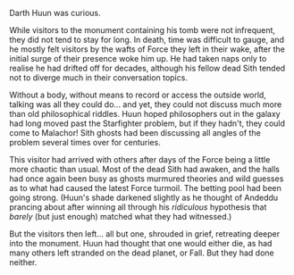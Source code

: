 Darth Huun was curious.

While visitors to the monument containing his tomb were not infrequent, they
did not tend to stay for long. In death, time was difficult to gauge, and he
mostly felt visitors by the wafts of Force they left in their wake, after the
initial surge of their presence woke him up. He had taken naps only to realise
he had drifted off for decades, although his fellow dead Sith tended not to
diverge much in their conversation topics.

Without a body, without means to record or access the outside world, talking
was all they could do... and yet, they could not discuss much more than old
philosophical riddles. Huun hoped philosophers out in the galaxy had long moved
past the Starfighter problem, but if they hadn't, they could come to Malachor!
Sith ghosts had been discussing all angles of the problem several times over
for centuries.

This visitor had arrived with others after days of the Force being a little
more chaotic than usual. Most of the dead Sith had awaken, and the halls had
once again been busy as ghosts murmured theories and wild guesses as to what
had caused the latest Force turmoil. The betting pool had been going strong.
(Huun's shade darkened slightly as he thought of Andeddu prancing about after
winning all through his _ridiculous_ hypothesis that _barely_ (but just enough)
matched what they had witnessed.)

But the visitors then left... all but one, shrouded in grief, retreating deeper
into the monument. Huun had thought that one would either die, as had many
others left stranded on the dead planet, or Fall. But they had done neither.


